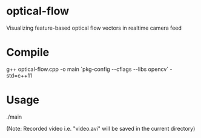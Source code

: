 # optical-flow
Visualizing feature-based optical flow vectors in realtime camera feed

# Compile
g++ optical-flow.cpp -o main \`pkg-config --cflags --libs opencv\` -std=c++11

# Usage
./main 

(Note: Recorded video i.e. "video.avi" will be saved in the current directory)
